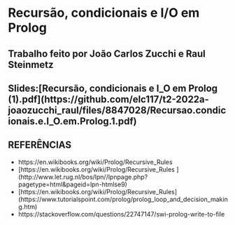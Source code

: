 <h1> Recursão, condicionais e I/O em Prolog </h1>
<h2> Trabalho feito por João Carlos Zucchi e Raul Steinmetz</h2>
<h2> Slides:[Recursão, condicionais e I_O em Prolog (1).pdf](https://github.com/elc117/t2-2022a-joaozucchi_raul/files/8847028/Recursao.condicionais.e.I_O.em.Prolog.1.pdf)
 </h2>

<h2> REFERÊNCIAS </h2>
<ul> 
  <li> https://en.wikibooks.org/wiki/Prolog/Recursive_Rules </li> 
  <li> [https://en.wikibooks.org/wiki/Prolog/Recursive_Rules ](http://www.let.rug.nl/bos/lpn//lpnpage.php?pagetype=html&pageid=lpn-htmlse9) </li> 
  <li> [https://en.wikibooks.org/wiki/Prolog/Recursive_Rules](https://www.tutorialspoint.com/prolog/prolog_loop_and_decision_making.htm) </li> 
  <li> https://stackoverflow.com/questions/22747147/swi-prolog-write-to-file </li>
</ul>
